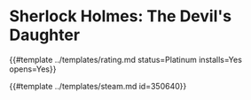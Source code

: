 # Sherlock Holmes: The Devil's Daughter
<!-- script:Aliases [
    "Sherlock Holmes The Devil's Daughter"
] -->

{{#template ../templates/rating.md status=Platinum installs=Yes opens=Yes}}

{{#template ../templates/steam.md id=350640}}
